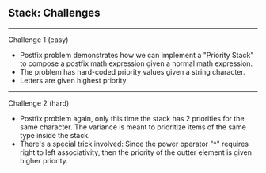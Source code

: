## Stack: Challenges

---------------------
 Challenge 1 (easy)
 - Postfix problem demonstrates how we can implement a "Priority Stack"
   to compose a postfix math expression given a normal math expression.
 - The problem has hard-coded priority values given a string character.
 - Letters are given highest priority.
---------------------
 Challenge 2 (hard)
 - Postfix problem again, only this time the stack has 2 priorities
 for the same character. The variance is meant to prioritize items
 of the same type inside the stack.
 - There's a special trick involved: Since the power operator "^"
 requires right to left associativity, then the priority of the outter
 element is given higher priority.